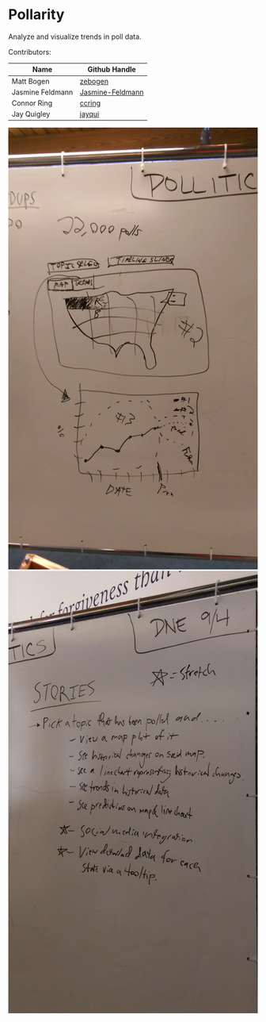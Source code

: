 # Pollarity

Analyze and visualize trends in poll data.

Contributors:

Name             | Github Handle
---------------- | ------------------
Matt Bogen       | [zebogen](https://github.com/zebogen)
Jasmine Feldmann | [Jasmine-Feldmann](https://github.com/Jasmine-Feldmann)
Connor Ring      | [ccring](https://github.com/ccring)
Jay Quigley      | [jayqui](https://github.com/jayqui)

![charts wireframe](https://github.com/Jasmine-Feldmann/pollarity/blob/master/lib/assets/!IMAG1711.jpg)
![user stories](https://github.com/Jasmine-Feldmann/pollarity/blob/master/lib/assets/!IMAG1714.jpg)
